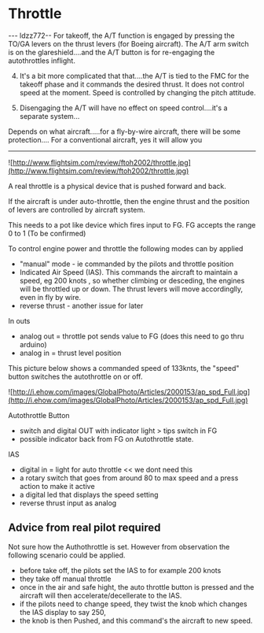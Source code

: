 # Throttle #
--- ldzz772--
For takeoff, the A/T function is engaged by pressing the TO/GA levers on the thrust levers (for Boeing aircraft).
The A/T arm switch is on the glareshield....and the A/T button is for re-engaging the autothrottles inflight.

4) It's a bit more complicated that that....the A/T is tied to the FMC for the takeoff phase and it commands the desired thrust. It does not control speed at the moment. Speed is controlled by changing the pitch attitude.

5) Disengaging the A/T will have no effect on speed control....it's a separate system...

Depends on what aircraft.....for a fly-by-wire aircraft, there will be some protection....
For a conventional aircraft, yes it will allow you

---


![http://www.flightsim.com/review/ftoh2002/throttle.jpg](http://www.flightsim.com/review/ftoh2002/throttle.jpg)

A real throttle is a physical device that is pushed forward and back.

If the aircraft is under auto-throttle, then the engine thrust and the position of levers are controlled by aircraft system.

This needs to a pot like device which fires input to FG. FG accepts the range 0 to 1 (To be confirmed)

To control engine power and throttle the following modes can by applied
  * "manual" mode - ie commanded by the pilots and throttle position
  * Indicated Air Speed (IAS).  This commands the aircraft to maintain a speed, eg 200 knots , so whether climbing or desceding, the engines will be throttled up or down. The thrust levers will move accordinglly, even in fly by wire.
  * reverse thrust - another issue for later

In outs
  * analog out = throttle pot sends value to FG  (does this need to go thru arduino)
  * analog in = thrust level position

This picture below shows a commanded speed of 133knts, the "speed" button switches the autothrottle on or off.

![http://i.ehow.com/images/GlobalPhoto/Articles/2000153/ap_spd_Full.jpg](http://i.ehow.com/images/GlobalPhoto/Articles/2000153/ap_spd_Full.jpg)

Autothrottle Button
  * switch and digital OUT  with indicator light > tips switch in FG
  * possible indicator back from FG on Autothrottle state.

IAS

  * digital in = light for auto throttle << we dont need this
  * a rotary switch that goes from around 80 to max speed and a press action to make it active
  * a digital led that displays the speed setting
  * reverse thrust input as analog

## Advice from real pilot required ##
Not sure how the Authothrottle is set. However from observation the following scenario could be applied.
  * before take off, the pilots set the IAS to for example 200 knots
  * they take off manual throttle
  * once in the air and safe hight, the auto throttle button is pressed and the aircraft will then accelerate/decellerate to the IAS.
  * if the pilots need to change speed, they twist the knob which changes the IAS display to say 250,
  * the knob is then Pushed, and this command's the aircraft to new speed.